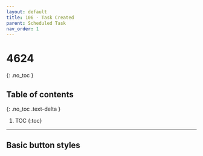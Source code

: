 ```yaml
---
layout: default
title: 106 - Task Created
parent: Scheduled Task
nav_order: 1
---
```

# 4624
{: .no_toc }

## Table of contents
{: .no_toc .text-delta }

1. TOC
{:toc}

---
## Basic button styles
